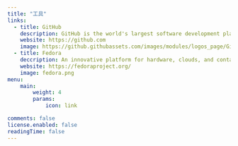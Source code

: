 ```yaml
---
title: "工具"
links:
  - title: GitHub
    description: GitHub is the world's largest software development platform.
    website: https://github.com
    image: https://github.githubassets.com/images/modules/logos_page/GitHub-Mark.png
  - title: Fedora
    deccription: An innovative platform for hardware, clouds, and containers, built with love by you.
    website: https://fedoraproject.org/
    image: fedora.png
menu:
    main: 
        weight: 4
        params:
            icon: link

comments: false
license.enabled: false
readingTime: false
---
```

